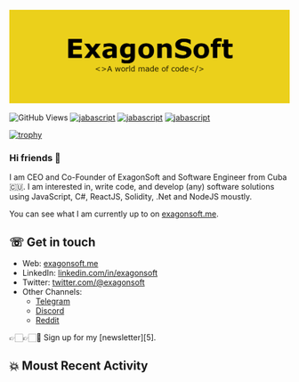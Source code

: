 ![natterstefan](https://github.com/exagonsoft/exagonsoft/blob/main/ExagonSoft.png)

![GitHub Views](https://komarev.com/ghpvc/?username=exagonsoft&color=FAC151)
[![jabascript](https://img.shields.io/badge/Javascript-Fan-FAC151.svg?logo=javascript&logoWidth=20)](https://github.com/exagonsoft)
[![jabascript](https://img.shields.io/badge/BlockChain-Fan-FAC151.svg?logo=bitcoin&logoWidth=20)](https://github.com/exagonsoft)
[![jabascript](https://img.shields.io/badge/GameDevelop-Fan-FAC151.svg?logo=unity&logoWidth=20)](https://github.com/exagonsoft)

[![trophy](https://github-profile-trophy.vercel.app/?username=exagonsoft&theme=onedark&row=1&column=6)](https://github.com/ryo-ma/github-profile-trophy)

### Hi friends 👋

I am CEO and Co-Founder of ExagonSoft and Software Engineer from Cuba
🇨🇺. I am interested in, write code, and develop (any) software solutions
using JavaScript, C#, ReactJS, Solidity, .Net and NodeJS moustly.

You can see what I am currently up to on [exagonsoft.me](https://exagonsoft.me).

## ☏ Get in touch

- Web: [exagonsoft.me](https://exagonsoft.me)
- LinkedIn: [linkedin.com/in/exagonsoft](https://linkedin.com/in/exagonsoft)
- Twitter: [twitter.com/@exagonsoft](https://twitter.com/@exagonsoft)<br />
- Other Channels:
  - [Telegram](https://t.me/exagonsoft_work)
  - [Discord](https://discord.com/channels/943003573518745681/943003573518745685)
  - [Reddit](https://www.reddit.com/r/ExagonSoft_Work/)

👉🏻👉🏻📧 Sign up for my [newsletter][5].

## 💥 Moust Recent Activity
<!--START_SECTION:activity-->

<!--END_SECTION:activity-->
